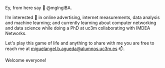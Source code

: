 Ey, from here say 👋 @mglnglBA.

I’m interested 👀 in online advertising, internet measurements, data analysis and machine learning; and currently learning about computer networking and data science while doing a PhD at uc3m collaborating with IMDEA Networks.

Let's play this game of life and anything to share with me you are free to reach me at miguelangel.b.agueda@alumnos.uc3m.es 📫.

Welcome everyone!

<!---
mglnglBA/mglnglBA is a ✨ special ✨ repository because its `README.md` (this file) appears on your GitHub profile.
You can click the Preview link to take a look at your changes.
--->
